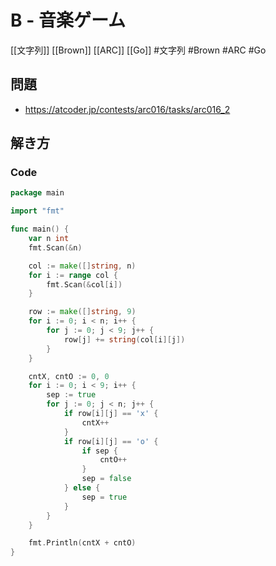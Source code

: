 # B - 音楽ゲーム
[[文字列]] [[Brown]] [[ARC]] [[Go]]
#文字列 #Brown #ARC #Go 

## 問題
- https://atcoder.jp/contests/arc016/tasks/arc016_2

## 解き方
### Code
```go
package main

import "fmt"

func main() {
	var n int
	fmt.Scan(&n)

	col := make([]string, n)
	for i := range col {
		fmt.Scan(&col[i])
	}

	row := make([]string, 9)
	for i := 0; i < n; i++ {
		for j := 0; j < 9; j++ {
			row[j] += string(col[i][j])
		}
	}

	cntX, cntO := 0, 0
	for i := 0; i < 9; i++ {
		sep := true
		for j := 0; j < n; j++ {
			if row[i][j] == 'x' {
				cntX++
			}
			if row[i][j] == 'o' {
				if sep {
					cntO++
				}
				sep = false
			} else {
				sep = true
			}
		}
	}

	fmt.Println(cntX + cntO)
}
```